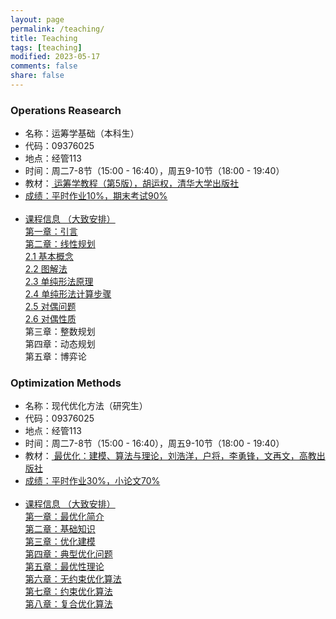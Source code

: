 ```yaml
---
layout: page
permalink: /teaching/
title: Teaching
tags: [teaching]
modified: 2023-05-17 
comments: false
share: false
---
```



### Operations Reasearch

* 名称：运筹学基础（本科生）<br>
* 代码：09376025 <br>
* 地点：经管113 <br>
* 时间：周二7-8节（15:00 - 16:40），周五9-10节（18:00 - 19:40）<br>
* 教材：<a href="https://item.jd.com/12931035.html"> 运筹学教程（第5版），胡运权，清华大学出版社 <br>
* 成绩：平时作业10%，期末考试90% <br><br>
* 课程信息 （大致安排）<br>
  第一章：引言<br>
  第二章：线性规划<br>
  <a href="../线性规划2_1.pdf" class="textlink" target="_blank"> 2.1 基本概念</a> <br>
  <a href="../线性规划2_2.pdf" class="textlink" target="_blank">2.2 图解法</a> <br>
  <a href="../线性规划2_3.pdf" class="textlink" target="_blank">2.3 单纯形法原理</a> <br>
  <a href="../线性规划2_4.pdf" class="textlink" target="_blank">2.4 单纯形法计算步骤</a> <br>
  <a href="../线性规划2_5.pdf" class="textlink" target="_blank">2.5 对偶问题</a> <br>
  <a href="../线性规划2_6.pdf" class="textlink" target="_blank">2.6 对偶性质</a> <br>
  第三章：整数规划<br>
  第四章：动态规划<br>
  第五章：博弈论<br>

      
  
### Optimization Methods

* 名称：现代优化方法（研究生）<br>
* 代码：09376025 <br>
* 地点：经管113 <br>
* 时间：周二7-8节（15:00 - 16:40），周五9-10节（18:00 - 19:40）<br>
* 教材：<a href="http://faculty.bicmr.pku.edu.cn/~wenzw/optbook.html"> 最优化：建模、算法与理论，刘浩洋，户将，李勇锋，文再文，高教出版社 <br>
* 成绩：平时作业30%，小论文70% <br><br>
* 课程信息 （大致安排）<br>
  第一章：最优化简介 <br>
  第二章：基础知识 <br>
  第三章：优化建模 <br>
  第四章：典型优化问题 <br>
  第五章：最优性理论 <br>
  第六章：无约束优化算法 <br>
  第七章：约束优化算法 <br>
  第八章：复合优化算法 <br>




  


  
  
